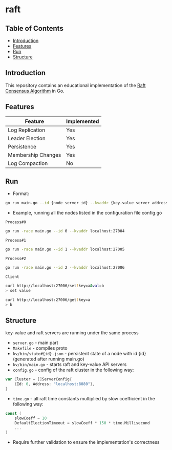 # raft
## Table of Contents
- [Introduction](#introduction)
- [Features](#features)
- [Run](#run)
- [Structure](#structure)

## Introduction
This repository contains an educational implementation of the [Raft Consensus Algorithm](https://en.wikipedia.org/wiki/Raft_(algorithm)) in Go.

## Features

| Feature            | Implemented |
| ------------------ | ----------- |
| Log Replication    | Yes         |
| Leader Election    | Yes         |
| Persistence        | Yes         |
| Membership Changes | Yes         |
| Log Compaction     | No          |

## Run
- Format:
```bash
go run main.go --id {node server id} --kvaddr {key-value server address}
```

- Example, running all the nodes listed in the configuration file config.go

  
`Process#0`
```bash
go run -race main.go --id 0 --kvaddr localhost:27004
```
`Process#1`
```bash
go run -race main.go --id 1 --kvaddr localhost:27005
```
`Process#2`
```bash
go run -race main.go --id 2 --kvaddr localhost:27006
```
`Client`
```bash
curl http://localhost:27006/set?key=a&val=b
> set value

curl http://localhost:27006/get?key=a
> b
```

## Structure
key-value and raft servers are running under the same process
- `server.go` - main part
- `Makefile` - compiles proto
- `kv/bin/state#{id}.json` - persistent state of a node with id {id} (generated after running main.go)
- `kv/bin/main.go` - starts raft and key-value API servers
- `config.go` - config of the raft cluster in the following way:
```go
var Cluster = []ServerConfig{  
    {Id: 0, Address: "localhost:8080"}, 
}
```
- `time.go` - all raft time constants multiplied by slow coefficient in the following way:
```go
const (  
    slowCoeff = 10  
    DefaultElectionTimeout = slowCoeff * 150 * time.Millisecond  
    ...
)
```
- Require further validation to ensure the implementation's correctness
